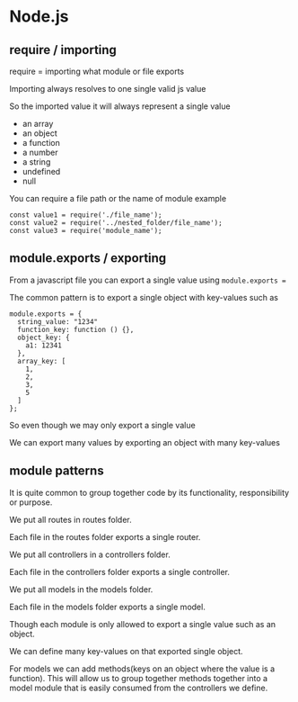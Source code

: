 # Node.js

## require / importing

require = importing what module or file exports

Importing always resolves to one single valid js value

So the imported value it will always represent a single value

- an array
- an object
- a function
- a number
- a string
- undefined
- null

You can require a file path or the name of module
example

```
const value1 = require('./file_name');
const value2 = require('../nested_folder/file_name');
const value3 = require('module_name');
```

## module.exports / exporting

From a javascript file you can export a single value using
`module.exports = `

The common pattern is to export a single object with key-values such as

```
module.exports = {
  string_value: "1234"
  function_key: function () {},
  object_key: {
    a1: 12341
  },
  array_key: [
    1,
    2,
    3,
    5
  ]
};
```

So even though we may only export a single value

We can export many values by exporting an object with many key-values

## module patterns

It is quite common to group together code by its functionality, responsibility or purpose.

We put all routes in routes folder.

Each file in the routes folder exports a single router.

We put all controllers in a controllers folder.

Each file in the controllers folder exports a single controller.

We put all models in the models folder.

Each file in the models folder exports a single model.

Though each module is only allowed to export a single value such as an object.

We can define many key-values on that exported single object.

For models we can add methods(keys on an object where the value is a function). This will allow us to group together methods together into a model module that is easily consumed from the controllers we define.
